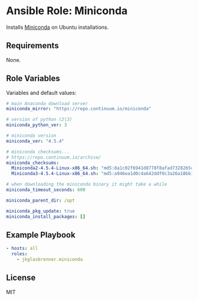 # Ansible Role: Miniconda

Installs [Miniconda](https://conda.io/miniconda.html) on Ubuntu installations.

## Requirements

None.

## Role Variables

Variables and default values:

```yaml
# main Anaconda download server
miniconda_mirror: "https://repo.continuum.io/miniconda"

# version of python (2|3)
miniconda_python_ver: 3

# miniconda version
miniconda_ver: "4.5.4"

# miniconda checksums...
# https://repo.continuum.io/archive/
miniconda_checksums:
  Miniconda2-4.5.4-Linux-x86_64.sh: "md5:8a1c02f6941d8778f8afad7328265cf5"
  Miniconda3-4.5.4-Linux-x86_64.sh: "md5:a946ea1d0c4a642ddf0c3a26a18bb16d"

# when downloading the miniconda binary it might take a while
miniconda_timeout_seconds: 600

miniconda_parent_dir: /opt

miniconda_pkg_update: true
miniconda_install_packages: []
```

## Example Playbook

```yaml
- hosts: all
  roles:
    - jkglasbrenner.miniconda
```

## License

MIT
